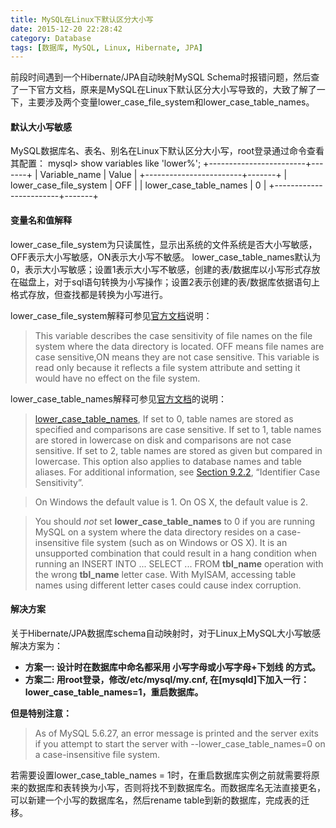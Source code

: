 ```yaml
---
title: MySQL在Linux下默认区分大小写
date: 2015-12-20 22:28:42
category: Database
tags: [数据库, MySQL, Linux, Hibernate, JPA]
---
```


前段时间遇到一个Hibernate/JPA自动映射MySQL Schema时报错问题，然后查了一下官方文档，原来是MySQL在Linux下默认区分大小写导致的，大致了解了一下，主要涉及两个变量lower_case_file_system和lower_case_table_names。

<!-- more -->

#### 默认大小写敏感
MySQL数据库名、表名、别名在Linux下默认区分大小写，root登录通过命令查看其配置：
mysql> show variables like 'lower%';
+------------------------+-------+
| Variable_name          | Value |
+------------------------+-------+
| lower_case_file_system | OFF   |
| lower_case_table_names | 0     |
+------------------------+-------+

#### 变量名和值解释
lower_case_file_system为只读属性，显示出系统的文件系统是否大小写敏感，OFF表示大小写敏感，ON表示大小写不敏感。
lower_case_table_names默认为0，表示大小写敏感；设置1表示大小写不敏感，创建的表/数据库以小写形式存放在磁盘上，对于sql语句转换为小写操作；设置2表示创建的表/数据库依据语句上格式存放，但查找都是转换为小写进行。

lower_case_file_system解释可参见[官方文档](http://dev.mysql.com/doc/refman/5.7/en/server-system-variables.html#sysvar_lower_case_file_system)说明：

> This variable describes the case sensitivity of file names on the file system where the data directory is located. OFF means file names are case sensitive,ON means they are not case sensitive. This variable is read only because it reflects a file system attribute and setting it would have no effect on the file system.


lower_case_table_names解释可参见[官方文档](http://dev.mysql.com/doc/refman/5.6/en/server-system-variables.html#sysvar_lower_case_table_names)的说明：

> [lower_case_table_names](http://dev.mysql.com/doc/refman/5.6/en/server-system-variables.html#sysvar_lower_case_table_names), If set to 0, table names are stored as specified and comparisons are case sensitive. If set to 1, table names are stored in lowercase on disk and comparisons are not case sensitive. If set to 2, table names are stored as given but compared in lowercase. This option also applies to database names and table aliases. For additional information, see [Section 9.2.2](http://dev.mysql.com/doc/refman/5.6/en/identifier-case-sensitivity.html), “Identifier Case Sensitivity”.

> On Windows the default value is 1. On OS X, the default value is 2.

> You should *not* set **lower_case_table_names** to 0 if you are running MySQL on a system where the data directory resides on a case-insensitive file system (such as on Windows or OS X). It is an unsupported combination that could result in a hang condition when running an INSERT INTO ... SELECT ... FROM **tbl_name** operation with the wrong **tbl_name** letter case. With MyISAM, accessing table names using different letter cases could cause index corruption.


#### 解决方案
关于Hibernate/JPA数据库schema自动映射时，对于Linux上MySQL大小写敏感解决方案为：
* **方案一: 设计时在数据库中命名都采用 小写字母或小写字母+下划线 的方式。**
* **方案二: 用root登录，修改/etc/mysql/my.cnf, 在[mysqld]下加入一行：lower_case_table_names=1，重启数据库。**

**但是特别注意：**
> As of MySQL 5.6.27, an error message is printed and the server exits if you attempt to start the server with --lower_case_table_names=0 on a case-insensitive file system.

若需要设置lower_case_table_names = 1时，在重启数据库实例之前就需要将原来的数据库和表转换为小写，否则将找不到数据库名。而数据库名无法直接更名，可以新建一个小写的数据库名，然后rename table到新的数据库，完成表的迁移。